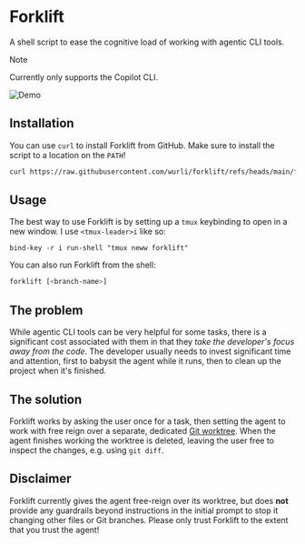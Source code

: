 # Forklift

A shell script to ease the cognitive load of working with agentic CLI tools.

> [!NOTE]
> Currently only supports the Copilot CLI.

![Demo](https://github.com/user-attachments/assets/b8bedb2d-8949-4455-b6bc-981f9f4fa8b0)

## Installation
You can use `curl` to install Forklift from GitHub. Make sure to install the
script to a location on the `PATH`!

``` sh
curl https://raw.githubusercontent.com/wurli/forklift/refs/heads/main/forklift -o "$HOME/.local/bin/forklift"
```

## Usage
The best way to use Forklift is by setting up a `tmux` keybinding to open in a
new window. I use `<tmux-leader>i` like so:

``` tmux
bind-key -r i run-shell "tmux neww forklift"
```

You can also run Forklift from the shell:
``` sh
forklift [<branch-name>]
```

## The problem

While agentic CLI tools can be very helpful for some tasks, there is a
significant cost associated with them in that they *take the developer's focus
away from the code*. The developer usually needs to invest significant time and
attention, first to babysit the agent while it runs, then to clean up the
project when it's finished.

## The solution

Forklift works by asking the user once for a task, then setting the agent to
work with free reign over a separate, dedicated [Git
worktree](https://git-scm.com/docs/git-worktree). When the agent finishes
working the worktree is deleted, leaving the user free to inspect the changes,
e.g. using `git diff`.

## Disclaimer

Forklift currently gives the agent free-reign over its worktree, but does
**not** provide any guardrails beyond instructions in the initial prompt to
stop it changing other files or Git branches. Please only trust Forklift to the
extent that you trust the agent!
